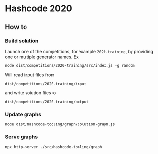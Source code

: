 # Hashcode 2020

## How to

### Build solution
Launch one of the competitions, for example `2020-training`, by providing one or multiple generator names. Ex:
```shell script
node dist/competitions/2020-training/src/index.js -g random
```

Will read input files from
```shell script
dist/competitions/2020-training/input
```
and write solution files to
```shell script
dist/competitions/2020-training/output
```

### Update graphs
```shell script
node dist/hashcode-tooling/graph/solution-graph.js
```
### Serve graphs
```shell script
npx http-server ./src/hashcode-tooling/graph
```

